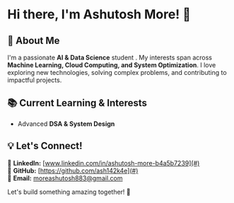 # Hi there, I'm Ashutosh More! 👋

## 🚀 About Me
I'm a passionate **AI & Data Science** student . My interests span across **Machine Learning, Cloud Computing, and System Optimization**. I love exploring new technologies, solving complex problems, and contributing to impactful projects.


## 📚 Current Learning & Interests
- Advanced **DSA & System Design**

## 💡 Let's Connect!
🔗 **LinkedIn:** [www.linkedin.com/in/ashutosh-more-b4a5b7239](#)  
🔗 **GitHub:** [https://github.com/ash142k4e](#)  
📧 **Email:** moreashutosh883@gmail.com

Let's build something amazing together! 🚀
